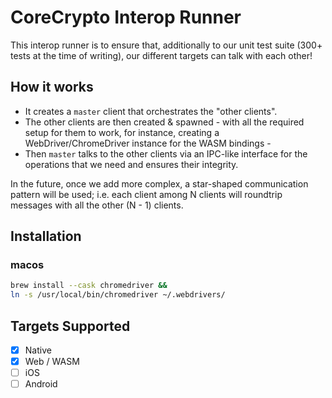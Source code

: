 # CoreCrypto Interop Runner

This interop runner is to ensure that, additionally to our unit test suite (300+ tests at the time of writing), our different targets can talk with each other!

## How it works

* It creates a `master` client that orchestrates the "other clients".
* The other clients are then created & spawned - with all the required setup for them to work, for instance, creating a WebDriver/ChromeDriver instance for the WASM bindings -
* Then `master` talks to the other clients via an IPC-like interface for the operations that we need and ensures their integrity.

In the future, once we add more complex, a star-shaped communication pattern will be used; i.e. each client among N clients will roundtrip messages with all the other (N - 1) clients.

## Installation

### macos

```bash
brew install --cask chromedriver &&
ln -s /usr/local/bin/chromedriver ~/.webdrivers/
```

## Targets Supported

- [x] Native
- [x] Web / WASM
- [ ] iOS
- [ ] Android
